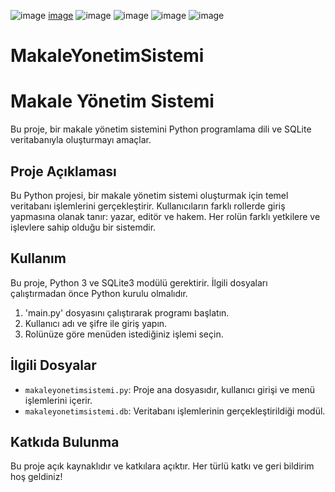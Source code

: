 ![image](https://github.com/iclalcengel/MakaleYonetimSistemi/assets/115634785/92510a66-c8d4-4363-9596-5e000d7e08e1)
[image](https://github.com/iclalcengel/MakaleYonetimSistemi/assets/115634785/5dd30d76-0aa9-4979-8fc7-b6e868189a59)
![image](https://github.com/iclalcengel/MakaleYonetimSistemi/assets/115634785/f2231328-bf29-4792-8e86-92fbbc956797)
![image](https://github.com/iclalcengel/MakaleYonetimSistemi/assets/115634785/aa7ed6f3-25bf-4aaa-8fa5-fdc0dd663e42)
![image](https://github.com/iclalcengel/MakaleYonetimSistemi/assets/115634785/34375c14-ab4f-4295-9026-99dfff8fd916)
![image](https://github.com/iclalcengel/MakaleYonetimSistemi/assets/115634785/9e349a80-a31c-4f34-8f8d-c236f6509734)

# MakaleYonetimSistemi
# Makale Yönetim Sistemi

Bu proje, bir makale yönetim sistemini Python programlama dili ve SQLite veritabanıyla oluşturmayı amaçlar.

## Proje Açıklaması

Bu Python projesi, bir makale yönetim sistemi oluşturmak için temel veritabanı işlemlerini gerçekleştirir. Kullanıcıların farklı rollerde giriş yapmasına olanak tanır: yazar, editör ve hakem. Her rolün farklı yetkilere ve işlevlere sahip olduğu bir sistemdir.

## Kullanım

Bu proje, Python 3 ve SQLite3 modülü gerektirir. İlgili dosyaları çalıştırmadan önce Python kurulu olmalıdır.

1. 'main.py' dosyasını çalıştırarak programı başlatın.
2. Kullanıcı adı ve şifre ile giriş yapın.
3. Rolünüze göre menüden istediğiniz işlemi seçin.

## İlgili Dosyalar

- `makaleyonetimsistemi.py`: Proje ana dosyasıdır, kullanıcı girişi ve menü işlemlerini içerir.
- `makaleyonetimsistemi.db`: Veritabanı işlemlerinin gerçekleştirildiği modül.

## Katkıda Bulunma

Bu proje açık kaynaklıdır ve katkılara açıktır. Her türlü katkı ve geri bildirim hoş geldiniz!
